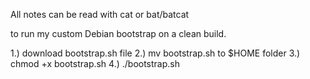 All notes can be read with cat or bat/batcat

to run my custom Debian bootstrap on a clean build.

1.)  download bootstrap.sh file
2.)  mv bootstrap.sh to $HOME folder
3.)  chmod +x bootstrap.sh
4.) ./bootstrap.sh
